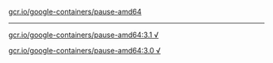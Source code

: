 [gcr.io/google-containers/pause-amd64](https://hub.docker.com/r/anjia0532/pause-amd64/tags/) 

----
[gcr.io/google-containers/pause-amd64:3.1 √](https://hub.docker.com/r/anjia0532/google-containers.pause-amd64/tags/)

[gcr.io/google-containers/pause-amd64:3.0 √](https://hub.docker.com/r/anjia0532/google-containers.pause-amd64/tags/)

